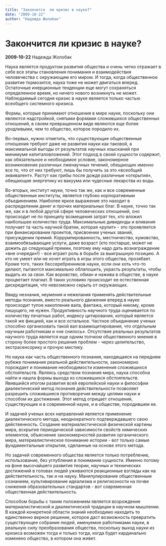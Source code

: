 ```yaml
---
title: "Закончится  ли кризис в науке?"
date: "2009-10-22"
author: "Надежда Жолобак"
---
```


# Закончится  ли кризис в науке?

**2009-10-22** Надежда Жолобак

Наука является продуктом развития общества и очень четко отражает в себе все этапы становления понимания и взаимодействия человечества с окружающим его миром. И тогда, когда общественное развитие тормозится, наука тоже не может двигаться вперед. Остаточные инерционные тенденции еще могут сохраняться определенное время, но ничего нового возникнуть не может. Наблюдаемый сегодня кризис в науке является только частью всеобщего системного кризиса.

Формы, которые принимают отношения в мире науки, поскольку они являются надстройкой, снятыми формами сложившихся общественных отношений, в своем превращенном виде являются еще более уродливыми, чем то общество, которое породило их.

Во-первых, нужно отметить, что существующие общественные отношения требуют даже не развития науки как таковой, а максимальной выгоды от результатов научных изысканий при минимуме капиталовложений. Этот подход в своей сущности содержит, как обязательное и необходимое условие, закономерное возникновение различных лженаучных течений, обещающих именно все то, что от них требуют, лишь бы получить за это «всеобщий эквивалент». Растут как грибы после дождя различные «открытия», обещающие энергетику из вакуума или чудесные лекарства из воды.

Во-вторых, институт науки, точно так же, как и все современные общественные институты, является глубоко корпоративным объединением. Наиболее яркое выражение это находит в распределении денег и прочих материальных благ. В науке, точно так же, как и в любой другой сфере человеческих отношений, оно происходит не по принципу возмещения затрат тех, кто вложил наибольшее количество труда. Максимальные дивиденды и вливания получает та часть научной братии, которая «рулит» - это проявляется при финансировании проектов, присвоении ученых званий, присуждении премий. Коррумпированность, местничество, кумовство, взаимообязывающие услуги, даже возраст (кто постарше, может не дожить до следующей премии, поэтому ему надо дать вознаграждение «вне очереди»!) - все играет роль в борьбе за выигрышную позицию. А кто не умеет или не хочет играть в игры этого общества, прозябает. Кроме того, таких бессеребренников науки, если они хоть что-то делают, пытаются максимально облапошить, украсть результаты, чтобы выдать их за свои. Как воровство, обман и нажива в обществе, в науке процветает плагиат. В таких условиях происходит ее естественная дискредитация, что невозможно скрыть от окружающих.

Ввиду незнания, неумения и нежелания применять действительные методы познания, вместо реального движения вперед в науке происходит тупое накопление вала, фактажа, который никому, кроме пишущего, не нужен. Продуктивность научного труда оценивается по количеству печатных работ, индексу цитирования, который является такой же фикцией, как и все остальное. Частное объединение ученых способно организовать такой вал взаимоцитирования, что отдельным научным работникам и «не снилось». Отсутствие реальных результатов научного труда является еще одним толчком общественного мнения в сторону более простого решения проблем - через целительство, экстрасенсорику и прочую мистику.

Но наука как часть общественного познания, находящаяся на переднем рубеже понимания реальной действительности, закономерно порождает и понимание необходимости изменения сложившихся обстоятельств. Являясь средством познания мира, наука способна найти и нашла формы выхода из сложившихся обстоятельств. Явившийся итогом развития всей европейской науки и философии диалектический метод познания действительности позволяет разрешить сложившиеся противоречия между целями науки и способом их достижения. Этот метод отрицает отношения, существующие и в современной науке, и в обществе, породившем ее.

И задачей ученых всех направлений является применение диалектического метода, неоднократного подтверждавшего свою действенность. Создание материалистической физической картины мира, вскрытие периодической зависимости свойств химических элементов, объяснение закономерностей развития органического мира, материалистическое понимание истории - вот только самые фундаментальные открытия, сделанные на основе этого метода.

Но задачей современного общества является только потребление, использование, без углубления в понимание сущности. Именно потому на фоне высочайшего развития теории, научных и технических достижений в головах людей уживаются реакционные взгляды как на действительность, так и на науку. Манипулирование общественным сознанием, культивирование идеализма и религиозности на почве снижения образовательных стандартов - вот современная общественная действительность.

Способом борьбы с таким положением является возрождение материалистической и диалектической традиции в научном мышлении. В каждой конкретной области знаний необходимо находить то единственно верное решение, которое даст возможность превратить существующее собрание людей, именуемое работниками науки, в реальную силу преобразования общества, поскольку выход науки из кризиса возможен тогда и только тогда, когда будет кардинально изменено общество, в котором она живет.